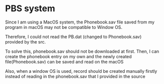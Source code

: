 # PBS system
Since I am using a MacOS system, the Phonebook.sav file saved from my program in macOS may not be compatible to Window OS.

Therefore, I could not read the PB.dat (changed to Phonebook.sav) provided by the src.

To solve this, phonebook.sav should not be downloaded at first. Then, I can create the phonebook entry on my own and the newly created file(Phonebook.sav) can be saved and read on the macOS

Also, when a window OS is used, record should be created manually firstly instead of reading in the phonebook.sav that I provided in the source
